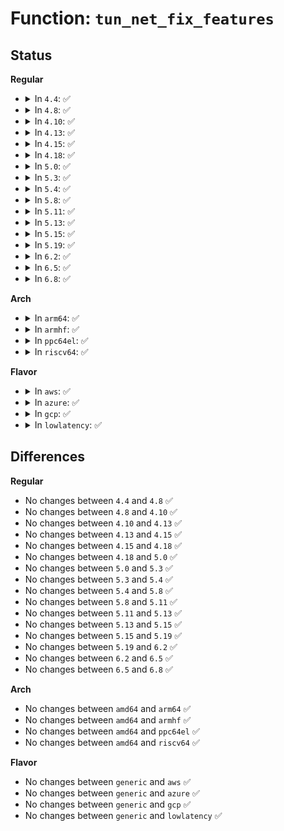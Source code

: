 # Function: <code>tun_net_fix_features</code>

## Status
<b>Regular</b>
<ul>
<li>
<details>
<summary>In <code>4.4</code>: ✅</summary>

```c
netdev_features_t tun_net_fix_features(struct net_device *dev, netdev_features_t features);
```

**Collision:** Unique Static

**Inline:** No

**Transformation:** False

**Instances:**

```
In drivers/net/tun.c (ffffffff815ed9f0)
Location: drivers/net/tun.c:913
Inline: False
```
**Symbols:**

```
ffffffff815ed9f0-ffffffff815eda0b: tun_net_fix_features (STB_LOCAL)
```
</details>
</li>
<li>
<details>
<summary>In <code>4.8</code>: ✅</summary>

```c
netdev_features_t tun_net_fix_features(struct net_device *dev, netdev_features_t features);
```

**Collision:** Unique Static

**Inline:** No

**Transformation:** False

**Instances:**

```
In drivers/net/tun.c (ffffffff8164c890)
Location: drivers/net/tun.c:946
Inline: False
```
**Symbols:**

```
ffffffff8164c890-ffffffff8164c8ab: tun_net_fix_features (STB_LOCAL)
```
</details>
</li>
<li>
<details>
<summary>In <code>4.10</code>: ✅</summary>

```c
netdev_features_t tun_net_fix_features(struct net_device *dev, netdev_features_t features);
```

**Collision:** Unique Static

**Inline:** No

**Transformation:** False

**Instances:**

```
In drivers/net/tun.c (ffffffff8167e5c0)
Location: drivers/net/tun.c:932
Inline: False
```
**Symbols:**

```
ffffffff8167e5c0-ffffffff8167e5db: tun_net_fix_features (STB_LOCAL)
```
</details>
</li>
<li>
<details>
<summary>In <code>4.13</code>: ✅</summary>

```c
netdev_features_t tun_net_fix_features(struct net_device *dev, netdev_features_t features);
```

**Collision:** Unique Static

**Inline:** No

**Transformation:** False

**Instances:**

```
In drivers/net/tun.c (ffffffff816936f0)
Location: drivers/net/tun.c:935
Inline: False
```
**Symbols:**

```
ffffffff816936f0-ffffffff8169370b: tun_net_fix_features (STB_LOCAL)
```
</details>
</li>
<li>
<details>
<summary>In <code>4.15</code>: ✅</summary>

```c
netdev_features_t tun_net_fix_features(struct net_device *dev, netdev_features_t features);
```

**Collision:** Unique Static

**Inline:** No

**Transformation:** False

**Instances:**

```
In drivers/net/tun.c (ffffffff816fd600)
Location: drivers/net/tun.c:1036
Inline: False
```
**Symbols:**

```
ffffffff816fd600-ffffffff816fd61b: tun_net_fix_features (STB_LOCAL)
```
</details>
</li>
<li>
<details>
<summary>In <code>4.18</code>: ✅</summary>

```c
netdev_features_t tun_net_fix_features(struct net_device *dev, netdev_features_t features);
```

**Collision:** Unique Static

**Inline:** No

**Transformation:** False

**Instances:**

```
In drivers/net/tun.c (ffffffff8173b780)
Location: drivers/net/tun.c:1147
Inline: False
```
**Symbols:**

```
ffffffff8173b780-ffffffff8173b79b: tun_net_fix_features (STB_LOCAL)
```
</details>
</li>
<li>
<details>
<summary>In <code>5.0</code>: ✅</summary>

```c
netdev_features_t tun_net_fix_features(struct net_device *dev, netdev_features_t features);
```

**Collision:** Unique Static

**Inline:** No

**Transformation:** False

**Instances:**

```
In drivers/net/tun.c (ffffffff8175ef40)
Location: drivers/net/tun.c:1149
Inline: False
```
**Symbols:**

```
ffffffff8175ef40-ffffffff8175ef5b: tun_net_fix_features (STB_LOCAL)
```
</details>
</li>
<li>
<details>
<summary>In <code>5.3</code>: ✅</summary>

```c
netdev_features_t tun_net_fix_features(struct net_device *dev, netdev_features_t features);
```

**Collision:** Unique Static

**Inline:** No

**Transformation:** False

**Instances:**

```
In drivers/net/tun.c (ffffffff8179c600)
Location: drivers/net/tun.c:1137
Inline: False
```
**Symbols:**

```
ffffffff8179c600-ffffffff8179c61b: tun_net_fix_features (STB_LOCAL)
```
</details>
</li>
<li>
<details>
<summary>In <code>5.4</code>: ✅</summary>

```c
netdev_features_t tun_net_fix_features(struct net_device *dev, netdev_features_t features);
```

**Collision:** Unique Static

**Inline:** No

**Transformation:** False

**Instances:**

```
In drivers/net/tun.c (ffffffff817c00b0)
Location: drivers/net/tun.c:1137
Inline: False
```
**Symbols:**

```
ffffffff817c00b0-ffffffff817c00cb: tun_net_fix_features (STB_LOCAL)
```
</details>
</li>
<li>
<details>
<summary>In <code>5.8</code>: ✅</summary>

```c
netdev_features_t tun_net_fix_features(struct net_device *dev, netdev_features_t features);
```

**Collision:** Unique Static

**Inline:** No

**Transformation:** False

**Instances:**

```
In drivers/net/tun.c (ffffffff81889b10)
Location: drivers/net/tun.c:1103
Inline: False
```
**Symbols:**

```
ffffffff81889b10-ffffffff81889b2b: tun_net_fix_features (STB_LOCAL)
```
</details>
</li>
<li>
<details>
<summary>In <code>5.11</code>: ✅</summary>

```c
netdev_features_t tun_net_fix_features(struct net_device *dev, netdev_features_t features);
```

**Collision:** Unique Static

**Inline:** No

**Transformation:** False

**Instances:**

```
In drivers/net/tun.c (ffffffff81897d30)
Location: drivers/net/tun.c:1074
Inline: False
```
**Symbols:**

```
ffffffff81897d30-ffffffff81897d4b: tun_net_fix_features (STB_LOCAL)
```
</details>
</li>
<li>
<details>
<summary>In <code>5.13</code>: ✅</summary>

```c
netdev_features_t tun_net_fix_features(struct net_device *dev, netdev_features_t features);
```

**Collision:** Unique Static

**Inline:** No

**Transformation:** False

**Instances:**

```
In drivers/net/tun.c (ffffffff8187a600)
Location: drivers/net/tun.c:1082
Inline: False
```
**Symbols:**

```
ffffffff8187a600-ffffffff8187a61b: tun_net_fix_features (STB_LOCAL)
```
</details>
</li>
<li>
<details>
<summary>In <code>5.15</code>: ✅</summary>

```c
netdev_features_t tun_net_fix_features(struct net_device *dev, netdev_features_t features);
```

**Collision:** Unique Static

**Inline:** No

**Transformation:** False

**Instances:**

```
In drivers/net/tun.c (ffffffff8190bb20)
Location: drivers/net/tun.c:1136
Inline: False
```
**Symbols:**

```
ffffffff8190bb20-ffffffff8190bb3b: tun_net_fix_features (STB_LOCAL)
```
</details>
</li>
<li>
<details>
<summary>In <code>5.19</code>: ✅</summary>

```c
netdev_features_t tun_net_fix_features(struct net_device *dev, netdev_features_t features);
```

**Collision:** Unique Static

**Inline:** No

**Transformation:** False

**Instances:**

```
In drivers/net/tun.c (ffffffff81a5f460)
Location: drivers/net/tun.c:1164
Inline: False
```
**Symbols:**

```
ffffffff81a5f460-ffffffff81a5f483: tun_net_fix_features (STB_LOCAL)
```
</details>
</li>
<li>
<details>
<summary>In <code>6.2</code>: ✅</summary>

```c
netdev_features_t tun_net_fix_features(struct net_device *dev, netdev_features_t features);
```

**Collision:** Unique Static

**Inline:** No

**Transformation:** False

**Instances:**

```
In drivers/net/tun.c (ffffffff81bea850)
Location: drivers/net/tun.c:1166
Inline: False
```
**Symbols:**

```
ffffffff81bea850-ffffffff81bea877: tun_net_fix_features (STB_LOCAL)
```
</details>
</li>
<li>
<details>
<summary>In <code>6.5</code>: ✅</summary>

```c
netdev_features_t tun_net_fix_features(struct net_device *dev, netdev_features_t features);
```

**Collision:** Unique Static

**Inline:** No

**Transformation:** False

**Instances:**

```
In drivers/net/tun.c (ffffffff81c42c90)
Location: drivers/net/tun.c:1166
Inline: False
```
**Symbols:**

```
ffffffff81c42c90-ffffffff81c42cb7: tun_net_fix_features (STB_LOCAL)
```
</details>
</li>
<li>
<details>
<summary>In <code>6.8</code>: ✅</summary>

```c
netdev_features_t tun_net_fix_features(struct net_device *dev, netdev_features_t features);
```

**Collision:** Unique Static

**Inline:** No

**Transformation:** False

**Instances:**

```
In drivers/net/tun.c (ffffffff81cf8350)
Location: drivers/net/tun.c:1167
Inline: False
```
**Symbols:**

```
ffffffff81cf8350-ffffffff81cf8377: tun_net_fix_features (STB_LOCAL)
```
</details>
</li>
</ul>
<b>Arch</b>
<ul>
<li>
<details>
<summary>In <code>arm64</code>: ✅</summary>

```c
netdev_features_t tun_net_fix_features(struct net_device *dev, netdev_features_t features);
```

**Collision:** Unique Static

**Inline:** No

**Transformation:** False

**Instances:**

```
In drivers/net/tun.c (ffff8000109da750)
Location: drivers/net/tun.c:1137
Inline: False
```
**Symbols:**

```
ffff8000109da750-ffff8000109da78c: tun_net_fix_features (STB_LOCAL)
```
</details>
</li>
<li>
<details>
<summary>In <code>armhf</code>: ✅</summary>

```c
netdev_features_t tun_net_fix_features(struct net_device *dev, netdev_features_t features);
```

**Collision:** Unique Static

**Inline:** No

**Transformation:** False

**Instances:**

```
In drivers/net/tun.c (c0ac122c)
Location: drivers/net/tun.c:1137
Inline: False
```
**Symbols:**

```
c0ac122c-c0ac125c: tun_net_fix_features (STB_LOCAL)
```
</details>
</li>
<li>
<details>
<summary>In <code>ppc64el</code>: ✅</summary>

```c
netdev_features_t tun_net_fix_features(struct net_device *dev, netdev_features_t features);
```

**Collision:** Unique Static

**Inline:** No

**Transformation:** False

**Instances:**

```
In drivers/net/tun.c (c000000000a9c790)
Location: drivers/net/tun.c:1137
Inline: False
```
**Symbols:**

```
c000000000a9c790-c000000000a9c7b0: tun_net_fix_features (STB_LOCAL)
```
</details>
</li>
<li>
<details>
<summary>In <code>riscv64</code>: ✅</summary>

```c
netdev_features_t tun_net_fix_features(struct net_device *dev, netdev_features_t features);
```

**Collision:** Unique Static

**Inline:** No

**Transformation:** False

**Instances:**

```
In drivers/net/tun.c (ffffffe000625566)
Location: drivers/net/tun.c:1137
Inline: False
```
**Symbols:**

```
ffffffe000625566-ffffffe00062559e: tun_net_fix_features (STB_LOCAL)
```
</details>
</li>
</ul>
<b>Flavor</b>
<ul>
<li>
<details>
<summary>In <code>aws</code>: ✅</summary>

```c
netdev_features_t tun_net_fix_features(struct net_device *dev, netdev_features_t features);
```

**Collision:** Unique Static

**Inline:** No

**Transformation:** False

**Instances:**

```
In drivers/net/tun.c (ffffffff81784b80)
Location: drivers/net/tun.c:1137
Inline: False
```
**Symbols:**

```
ffffffff81784b80-ffffffff81784b9b: tun_net_fix_features (STB_LOCAL)
```
</details>
</li>
<li>
<details>
<summary>In <code>azure</code>: ✅</summary>

```c
netdev_features_t tun_net_fix_features(struct net_device *dev, netdev_features_t features);
```

**Collision:** Unique Static

**Inline:** No

**Transformation:** False

**Instances:**

```
In drivers/net/tun.c (ffffffff817644d0)
Location: drivers/net/tun.c:1137
Inline: False
```
**Symbols:**

```
ffffffff817644d0-ffffffff817644eb: tun_net_fix_features (STB_LOCAL)
```
</details>
</li>
<li>
<details>
<summary>In <code>gcp</code>: ✅</summary>

```c
netdev_features_t tun_net_fix_features(struct net_device *dev, netdev_features_t features);
```

**Collision:** Unique Static

**Inline:** No

**Transformation:** False

**Instances:**

```
In drivers/net/tun.c (ffffffff817b4f30)
Location: drivers/net/tun.c:1137
Inline: False
```
**Symbols:**

```
ffffffff817b4f30-ffffffff817b4f4b: tun_net_fix_features (STB_LOCAL)
```
</details>
</li>
<li>
<details>
<summary>In <code>lowlatency</code>: ✅</summary>

```c
netdev_features_t tun_net_fix_features(struct net_device *dev, netdev_features_t features);
```

**Collision:** Unique Static

**Inline:** No

**Transformation:** False

**Instances:**

```
In drivers/net/tun.c (ffffffff817cef00)
Location: drivers/net/tun.c:1137
Inline: False
```
**Symbols:**

```
ffffffff817cef00-ffffffff817cef1b: tun_net_fix_features (STB_LOCAL)
```
</details>
</li>
</ul>

## Differences
<b>Regular</b>
<ul>
<li>
No changes between <code>4.4</code> and <code>4.8</code> ✅
</li>
<li>
No changes between <code>4.8</code> and <code>4.10</code> ✅
</li>
<li>
No changes between <code>4.10</code> and <code>4.13</code> ✅
</li>
<li>
No changes between <code>4.13</code> and <code>4.15</code> ✅
</li>
<li>
No changes between <code>4.15</code> and <code>4.18</code> ✅
</li>
<li>
No changes between <code>4.18</code> and <code>5.0</code> ✅
</li>
<li>
No changes between <code>5.0</code> and <code>5.3</code> ✅
</li>
<li>
No changes between <code>5.3</code> and <code>5.4</code> ✅
</li>
<li>
No changes between <code>5.4</code> and <code>5.8</code> ✅
</li>
<li>
No changes between <code>5.8</code> and <code>5.11</code> ✅
</li>
<li>
No changes between <code>5.11</code> and <code>5.13</code> ✅
</li>
<li>
No changes between <code>5.13</code> and <code>5.15</code> ✅
</li>
<li>
No changes between <code>5.15</code> and <code>5.19</code> ✅
</li>
<li>
No changes between <code>5.19</code> and <code>6.2</code> ✅
</li>
<li>
No changes between <code>6.2</code> and <code>6.5</code> ✅
</li>
<li>
No changes between <code>6.5</code> and <code>6.8</code> ✅
</li>
</ul>
<b>Arch</b>
<ul>
<li>
No changes between <code>amd64</code> and <code>arm64</code> ✅
</li>
<li>
No changes between <code>amd64</code> and <code>armhf</code> ✅
</li>
<li>
No changes between <code>amd64</code> and <code>ppc64el</code> ✅
</li>
<li>
No changes between <code>amd64</code> and <code>riscv64</code> ✅
</li>
</ul>
<b>Flavor</b>
<ul>
<li>
No changes between <code>generic</code> and <code>aws</code> ✅
</li>
<li>
No changes between <code>generic</code> and <code>azure</code> ✅
</li>
<li>
No changes between <code>generic</code> and <code>gcp</code> ✅
</li>
<li>
No changes between <code>generic</code> and <code>lowlatency</code> ✅
</li>
</ul>
